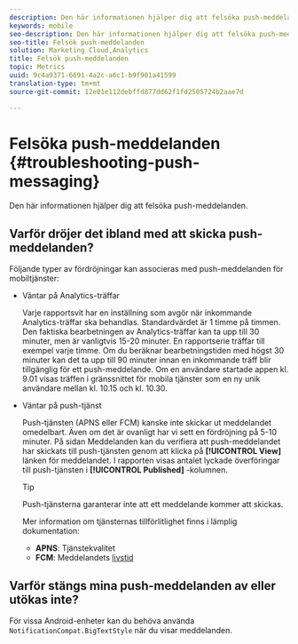 ```yaml
---
description: Den här informationen hjälper dig att felsöka push-meddelanden.
keywords: mobile
seo-description: Den här informationen hjälper dig att felsöka push-meddelanden.
seo-title: Felsök push-meddelanden
solution: Marketing Cloud,Analytics
title: Felsök push-meddelanden
topic: Metrics
uuid: 9c4a9371-6691-4a2c-a6c1-b9f901a41599
translation-type: tm+mt
source-git-commit: 12e01e112debffd877dd62f1fd2505724b2aae7d

---
```



# Felsöka push-meddelanden {#troubleshooting-push-messaging}

Den här informationen hjälper dig att felsöka push-meddelanden.

## Varför dröjer det ibland med att skicka push-meddelanden?

Följande typer av fördröjningar kan associeras med push-meddelanden för mobiltjänster:

* Väntar på Analytics-träffar

   Varje rapportsvit har en inställning som avgör när inkommande Analytics-träffar ska behandlas. Standardvärdet är 1 timme på timmen. Den faktiska bearbetningen av Analytics-träffar kan ta upp till 30 minuter, men är vanligtvis 15-20 minuter. En rapportserie träffar till exempel varje timme. Om du beräknar bearbetningstiden med högst 30 minuter kan det ta upp till 90 minuter innan en inkommande träff blir tillgänglig för ett push-meddelande. Om en användare startade appen kl. 9.01 visas träffen i gränssnittet för mobila tjänster som en ny unik användare mellan kl. 10.15 och kl. 10.30.

* Väntar på push-tjänst

   Push-tjänsten (APNS eller FCM) kanske inte skickar ut meddelandet omedelbart. Även om det är ovanligt har vi sett en fördröjning på 5-10 minuter. På sidan Meddelanden kan du verifiera att push-meddelandet har skickats till push-tjänsten genom att klicka på **[!UICONTROL View]** länken för meddelandet. I rapporten visas antalet lyckade överföringar till push-tjänsten i **[!UICONTROL Published]** -kolumnen.

   >[!TIP]
   >
   >Push-tjänsterna garanterar inte att ett meddelande kommer att skickas.

   Mer information om tjänsternas tillförlitlighet finns i lämplig dokumentation:

   * **APNS**: Tjänstekvalitet [](https://developer.apple.com/library/content/documentation/NetworkingInternet/Conceptual/RemoteNotificationsPG/APNSOverview.html#//apple_ref/doc/uid/TP40008194-CH8-SW5)
   * **FCM**: Meddelandets [livstid](https://firebase.google.com/docs/cloud-messaging/concept-options#lifetime)

## Varför stängs mina push-meddelanden av eller utökas inte?

För vissa Android-enheter kan du behöva använda `NotificationCompat.BigTextStyle` när du visar meddelanden.
